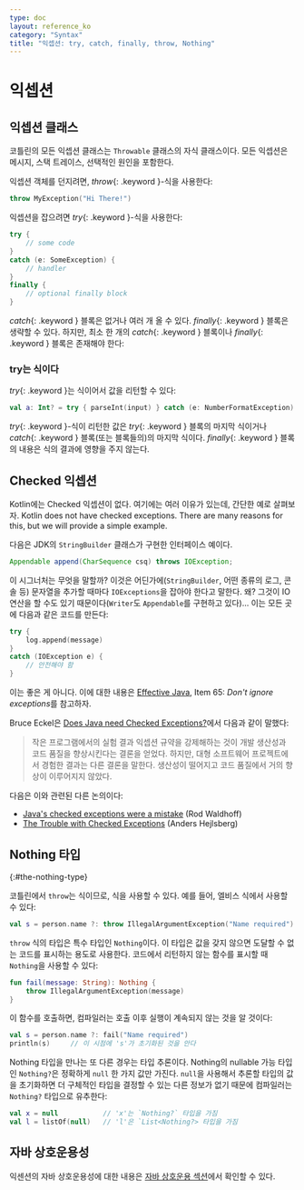 ```yaml
---
type: doc
layout: reference_ko
category: "Syntax"
title: "익셉션: try, catch, finally, throw, Nothing"
---
```


# 익셉션

## 익셉션 클래스

코틀린의 모든 익셉션 클래스는 `Throwable` 클래스의 자식 클래스이다.
모든 익셉션은 메시지, 스택 트레이스, 선택적인 원인을 포함한다.

익셉션 객체를 던지려면, *throw*{: .keyword }-식을 사용한다:

``` kotlin
throw MyException("Hi There!")
```

익셉션을 잡으려면 *try*{: .keyword }-식을 사용한다:

``` kotlin
try {
    // some code
}
catch (e: SomeException) {
    // handler
}
finally {
    // optional finally block
}
```

*catch*{: .keyword } 블록은 없거나 여러 개 올 수 있다. *finally*{: .keyword } 블록은 생략할 수 있다.
하지만, 최소 한 개의 *catch*{: .keyword } 블록이나 *finally*{: .keyword } 블록은 존재해야 한다:

### try는 식이다

*try*{: .keyword }는 식이어서 값을 리턴할 수 있다:

``` kotlin
val a: Int? = try { parseInt(input) } catch (e: NumberFormatException) { null }
```

*try*{: .keyword }-식이 리턴한 값은 *try*{: .keyword } 블록의 마지막 식이거나
*catch*{: .keyword } 블록(또는 블록들의)의 마지막 식이다. 
*finally*{: .keyword } 블록의 내용은 식의 결과에 영향을 주지 않는다.

## Checked 익셉션

Kotlin에는 Checked 익셉션이 없다. 여기에는 여러 이유가 있는데, 간단한 예로 살펴보자.
Kotlin does not have checked exceptions. There are many reasons for this, but we will provide a simple example.

다음은 JDK의 `StringBuilder` 클래스가 구현한 인터페이스 예이다.

``` java
Appendable append(CharSequence csq) throws IOException;
```

이 시그너처는 무엇을 말할까? 이것은 어딘가에(`StringBuilder`, 어떤 종류의 로그, 콘솔 등) 문자열을 추가할 때마다
`IOExceptions`을 잡아야 한다고 말한다. 왜? 그것이 IO 연산을 할 수도 있기 때문이다(`Writer`도 `Appendable`를 구현하고 있다)...
이는 모든 곳에 다음과 같은 코드를 만든다:

``` kotlin
try {
    log.append(message)
}
catch (IOException e) {
    // 안전해야 함
}
```

이는 좋은 게 아니다. 이에 대한 내용은 [Effective Java](http://www.oracle.com/technetwork/java/effectivejava-136174.html), Item 65: *Don't ignore exceptions*를 참고하자.

Bruce Eckel은 [Does Java need Checked Exceptions?](http://www.mindview.net/Etc/Discussions/CheckedExceptions)에서 다음과 같이 말했다:

> 작은 프로그램에서의 실험 결과 익셉션 규약을 강제해하는 것이 개발 생산성과 코드 품질을 향상시킨다는 결론을 얻었다. 하지만, 대형 소프트웨어 프로젝트에서 경험한 결과는 다른 결론을 말한다. 생산성이 떨어지고 코드 품질에서 거의 향상이 이루어지지 않았다.

다음은 이와 관련된 다른 논의이다:

* [Java's checked exceptions were a mistake](http://radio-weblogs.com/0122027/stories/2003/04/01/JavasCheckedExceptionsWereAMistake.html) (Rod Waldhoff)
* [The Trouble with Checked Exceptions](http://www.artima.com/intv/handcuffs.html) (Anders Hejlsberg)

## Nothing 타입
{:#the-nothing-type}

코틀린에서 `throw`는 식이므로, 식을 사용할 수 있다. 예를 들어, 엘비스 식에서 사용할 수 있다:

``` kotlin
val s = person.name ?: throw IllegalArgumentException("Name required")
```

`throw` 식의 타입은 특수 타입인 `Nothing`이다.
이 타입은 값을 갖지 않으면 도달할 수 없는 코드를 표시하는 용도로 사용한다.
코드에서 리턴하지 않는 함수를 표시할 때 `Nothing`을 사용할 수 있다:

``` kotlin
fun fail(message: String): Nothing {
    throw IllegalArgumentException(message)
}
```

이 함수를 호출하면, 컴파일러는 호출 이후 실행이 계속되지 않는 것을 알 것이다:

``` kotlin
val s = person.name ?: fail("Name required")
println(s)     // 이 시점에 's'가 초기화된 것을 안다
```

Nothing 타입을 만나는 또 다른 경우는 타입 추론이다. Nothing의 nullable 가능 타입인 `Nothing?`은
정확하게 `null` 한 가지 값만 가진다. `null`을 사용해서 추론할 타입의 값을 초기화하면
더 구체적인 타입을 결정할 수 있는 다른 정보가 없기 때문에 컴파일러는 `Nothing?` 타입으로 유추한다: 


``` kotlin
val x = null           // 'x'는 `Nothing?` 타입을 가짐
val l = listOf(null)   // 'l'은 `List<Nothing?> 타입을 가짐
```

## 자바 상호운용성

익센션의 자바 상호운용성에 대한 내용은 [자바 상호운용 섹션](java-interop.html)에서 확인할 수 있다.
